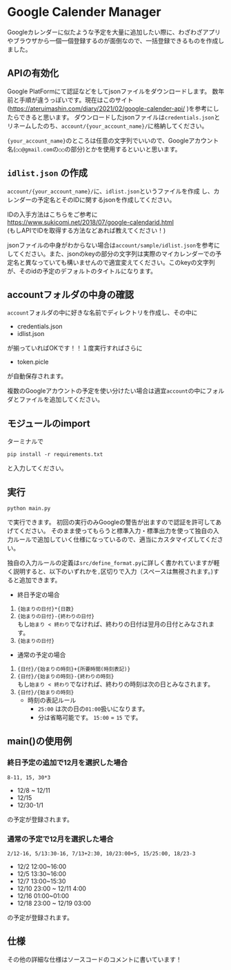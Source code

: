 # Google Calender Manager
Googleカレンダーに似たような予定を大量に追加したい際に、わざわざアプリやブラウザから一個一個登録するのが面倒なので、一括登録できるものを作成しました。


## APIの有効化
Google PlatFormにて認証などをしてjsonファイルをダウンロードします。
数年前と手順が違うっぽいです。現在はこのサイト(https://ateruimashin.com/diary/2021/02/google-calender-api/ )を参考にしたらできると思います。
ダウンロードしたjsonファイルは`credentials.json`とリネームしたのち、`account/{your_account_name}/`に格納してください。

`{your_account_name}`のところは任意の文字列でいいので、Googleアカウント名(`○○@gmail.com`の`○○`の部分)とかを使用するといいと思います。

## `idlist.json` の作成
`account/{your_account_name}/`に、`idlist.json`というファイルを作成
し、カレンダーの予定名とそのIDに関するjsonを作成してください。

IDの入手方法はこちらをご参考に \
https://www.sukicomi.net/2018/07/google-calendarid.html \
(もしAPIでIDを取得する方法などあれば教えてください！)

jsonファイルの中身がわからない場合は`account/sample/idlist.json`を参考にしてください。また、jsonのkeyの部分の文字列は実際のマイカレンダーでの予定名と異なっていても構いませんので適宜変えてください。このkeyの文字列が、そのidの予定のデフォルトのタイトルになります。

## accountフォルダの中身の確認
`account`フォルダの中に好きな名前でディレクトリを作成し、その中に
- credentials.json
- idlist.json
  
が揃っていればOKです！！１度実行すればさらに
- token.picle
  
が自動保存されます。

複数のGoogleアカウントの予定を使い分けたい場合は適宜`account`の中にフォルダとファイルを追加してください。

## モジュールのimport
ターミナルで
```
pip install -r requirements.txt
```
と入力してください。

## 実行
```
python main.py
```
で実行できます。
初回の実行のみGoogleの警告が出ますので認証を許可してあげてください。
そのまま使ってもらうと標準入力・標準出力を使って独自の入力ルールで追加していく仕様になっているので、適当にカスタマイズしてください。

独自の入力ルールの定義は`src/define_format.py`に詳しく書かれていますが軽く説明すると、以下のいずれかを`,`区切りで入力（スペースは無視されます。)すると追加できます。

- 終日予定の場合
1. `{始まりの日付}*{日数}` 
1. `{始まりの日付}-{終わりの日付}` \
  もし`始まり < 終わり`でなければ、終わりの日付は翌月の日付とみなされます。
3. `{始まりの日付}` 
   
- 通常の予定の場合
1. `{日付}/{始まりの時刻}+{所要時間(時刻表記)}`
1. `{日付}/{始まりの時刻}-{終わりの時刻}` \
   もし`始まり < 終わり`でなければ、終わりの時刻は次の日とみなされます。
2. `{日付}/{始まりの時刻}`
    - 時刻の表記ルール
      - `25:00` は次の日の`01:00`扱いになります。
      - 分は省略可能です。  `15:00` = `15` です。

## main()の使用例
### 終日予定の追加で12月を選択した場合
```
8-11, 15, 30*3
```
- 12/8 ~ 12/11
- 12/15
- 12/30-1/1
  
の予定が登録されます。

### 通常の予定で12月を選択した場合
```
2/12-16, 5/13:30-16, 7/13+2:30, 10/23:00+5, 15/25:00, 18/23-3 
```
- 12/2 12:00~16:00
- 12/5 13:30~16:00
- 12/7 13:00~15:30
- 12/10 23:00 ~ 12/11 4:00
- 12/16 01:00~01:00
- 12/18 23:00 ~ 12/19 03:00

の予定が登録されます。


## 仕様
その他の詳細な仕様はソースコードのコメントに書いています！

   
  
